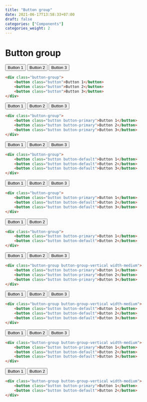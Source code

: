 ```yaml
---
title: "Button group"
date: 2021-06-17T13:58:33+07:00
draft: false
categories: ["Components"]
categories_weight: 2
---
```


# Button group

<div class="button-group">
    <button class="button">Button 1</button>
    <button class="button">Button 2</button>
    <button class="button">Button 3</button>
</div>

``` html
<div class="button-group">
    <button class="button">Button 1</button>
    <button class="button">Button 2</button>
    <button class="button">Button 3</button>
</div>
```

<div class="button-group">
    <button class="button button-primary">Button 1</button>
    <button class="button button-primary">Button 2</button>
    <button class="button button-primary">Button 3</button>
</div>

``` html
<div class="button-group">
    <button class="button button-primary">Button 1</button>
    <button class="button button-primary">Button 2</button>
    <button class="button button-primary">Button 3</button>
</div>
```

<div class="button-group">
    <button class="button button-default">Button 1</button>
    <button class="button button-default">Button 2</button>
    <button class="button button-default">Button 3</button>
</div>

``` html
<div class="button-group">
    <button class="button button-default">Button 1</button>
    <button class="button button-default">Button 2</button>
    <button class="button button-default">Button 3</button>
</div>
```

<div class="button-group">
    <button class="button button-primary">Button 1</button>
    <button class="button button-default">Button 2</button>
    <button class="button button-default">Button 3</button>
</div>

``` html
<div class="button-group">
    <button class="button button-primary">Button 1</button>
    <button class="button button-default">Button 2</button>
    <button class="button button-default">Button 3</button>
</div>
```

<div class="button-group">
    <button class="button button-primary">Button 1</button>
    <button class="button button-default">Button 2</button>
</div>

``` html
<div class="button-group">
    <button class="button button-primary">Button 1</button>
    <button class="button button-default">Button 2</button>
</div>
```

<div class="button-group button-group-vertical width-medium">
    <button class="button button-primary">Button 1</button>
    <button class="button button-primary">Button 2</button>
    <button class="button button-primary">Button 3</button>
</div>

``` html
<div class="button-group button-group-vertical width-medium">
    <button class="button button-primary">Button 1</button>
    <button class="button button-primary">Button 2</button>
    <button class="button button-primary">Button 3</button>
</div>
```

<div class="button-group button-group-vertical width-medium">
    <button class="button button-default">Button 1</button>
    <button class="button button-default">Button 2</button>
    <button class="button button-default">Button 3</button>
</div>

``` html
<div class="button-group button-group-vertical width-medium">
    <button class="button button-default">Button 1</button>
    <button class="button button-default">Button 2</button>
    <button class="button button-default">Button 3</button>
</div>
```

<div class="button-group button-group-vertical width-medium">
    <button class="button button-primary">Button 1</button>
    <button class="button button-default">Button 2</button>
    <button class="button button-default">Button 3</button>
</div>

``` html
<div class="button-group button-group-vertical width-medium">
    <button class="button button-primary">Button 1</button>
    <button class="button button-default">Button 2</button>
    <button class="button button-default">Button 3</button>
</div>
```

<div class="button-group button-group-vertical width-medium">
    <button class="button button-primary">Button 1</button>
    <button class="button button-default">Button 2</button>
</div>

``` html
<div class="button-group button-group-vertical width-medium">
    <button class="button button-primary">Button 1</button>
    <button class="button button-default">Button 2</button>
</div>
```